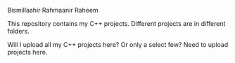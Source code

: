 Bismillaahir Rahmaanir Raheem

This repository contains my C++ projects. Different projects are in different folders.

Will I upload all my C++ projects here? Or only a select few?
Need to upload projects here.
